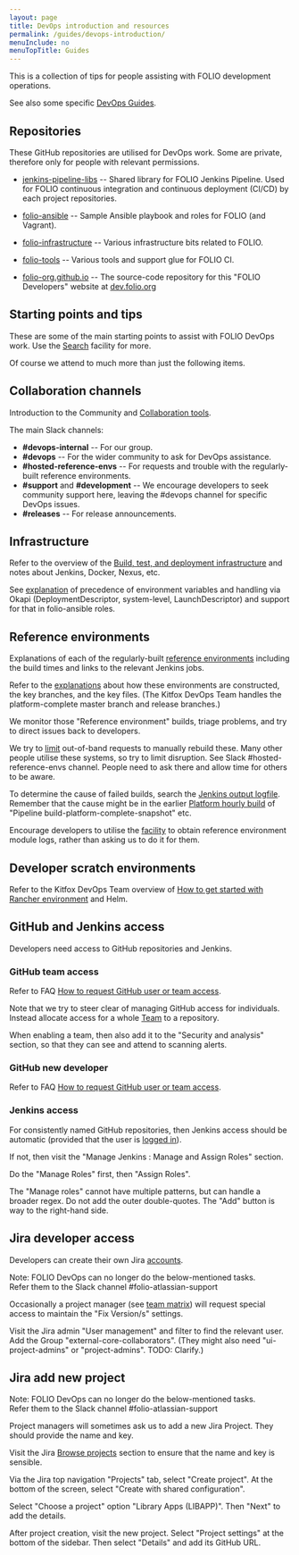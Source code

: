 ```yaml
---
layout: page
title: DevOps introduction and resources
permalink: /guides/devops-introduction/
menuInclude: no
menuTopTitle: Guides
---
```


This is a collection of tips for people assisting with FOLIO development operations.

See also some specific [DevOps Guides](/guides/#development-operations).

## Repositories

These GitHub repositories are utilised for DevOps work.
Some are private, therefore only for people with relevant permissions.

* [jenkins-pipeline-libs](https://github.com/folio-org/jenkins-pipeline-libs)
  -- Shared library for FOLIO Jenkins Pipeline.
  Used for FOLIO continuous integration and continuous deployment (CI/CD) by each project repositories.

* [folio-ansible](https://github.com/folio-org/folio-ansible)
  -- Sample Ansible playbook and roles for FOLIO (and Vagrant).

* [folio-infrastructure](https://github.com/folio-org-priv/folio-infrastructure)
  -- Various infrastructure bits related to FOLIO.

* [folio-tools](https://github.com/folio-org/folio-tools)
  -- Various tools and support glue for FOLIO CI.

* [folio-org.github.io](https://github.com/folio-org/folio-org.github.io)
  -- The source-code repository for this "FOLIO Developers" website at [dev.folio.org](/)

## Starting points and tips

These are some of the main starting points to assist with FOLIO DevOps work.
Use the [Search](/search/) facility for more.

Of course we attend to much more than just the following items.

## Collaboration channels

Introduction to the Community and [Collaboration tools](/community/#collaboration-tools).

The main Slack channels:

* **#devops-internal** -- For our group.
* **#devops** -- For the wider community to ask for DevOps assistance.
* **#hosted-reference-envs** -- For requests and trouble with the regularly-built reference environments.
* **#support** and **#development** -- We encourage developers to seek community support here, leaving the #devops channel for specific DevOps issues.
* **#releases** -- For release announcements.

## Infrastructure

Refer to the overview of the [Build, test, and deployment infrastructure](/guides/automation/) and notes about Jenkins, Docker, Nexus, etc.

See [explanation](https://folio-org.atlassian.net/browse/FOLIO-3171?focusedCommentId=197577) of precedence of environment variables and handling via Okapi (DeploymentDescriptor, system-level, LaunchDescriptor) and support for that in folio-ansible roles.

## Reference environments

Explanations of each of the regularly-built [reference environments](/guides/automation/#reference-environments) including the build times and links to the relevant Jenkins jobs.

Refer to the [explanations](/guidelines/release-procedures/#add-to-platforms) about how these environments are constructed, the key branches, and the key files.
(The Kitfox DevOps Team handles the platform-complete master branch and release branches.)

We monitor those "Reference environment" builds, triage problems, and try to direct issues back to developers.

We try to [limit](/guides/automation/#off-schedule-rebuilds) out-of-band requests to manually rebuild these.
Many other people utilise these systems, so try to limit disruption.
See Slack #hosted-reference-envs channel.
People need to ask there and allow time for others to be aware.

To determine the cause of failed builds, search the [Jenkins output logfile](/faqs/how-to-investigate-jenkins-logs/).
Remember that the cause might be in the earlier [Platform hourly build](/guides/automation/#platform-hourly-build) of "Pipeline build-platform-complete-snapshot" etc.

Encourage developers to utilise the [facility](/faqs/how-to-obtain-refenv-logs/) to obtain reference environment module logs, rather than asking us to do it for them.

## Developer scratch environments

Refer to the Kitfox DevOps Team overview of [How to get started with Rancher environment](/faqs/how-to-get-started-with-rancher/) and Helm.

## GitHub and Jenkins access

Developers need access to GitHub repositories and Jenkins.

### GitHub team access

Refer to FAQ [How to request GitHub user or team access](/faqs/how-to-request-github-access/).

Note that we try to steer clear of managing GitHub access for individuals.
Instead allocate access for a whole [Team](https://github.com/orgs/folio-org/teams) to a repository.

When enabling a team, then also add it to the "Security and analysis" section, so that they can see and attend to scanning alerts.

### GitHub new developer

Refer to FAQ [How to request GitHub user or team access](/faqs/how-to-request-github-access/).

### Jenkins access

For consistently named GitHub repositories, then Jenkins access should be automatic (provided that the user is [logged in](/guides/automation/#jenkins)).

If not, then visit the "Manage Jenkins : Manage and Assign Roles" section.

Do the "Manage Roles" first, then "Assign Roles".

The "Manage roles" cannot have multiple patterns, but can handle a broader regex.
Do not add the outer double-quotes.
The "Add" button is way to the right-hand side.

## Jira developer access

Developers can create their own Jira [accounts](/community/#collaboration-tools).

<div class="attention">
Note: FOLIO DevOps can no longer do the below-mentioned tasks. <br/>
Refer them to the Slack channel #folio-atlassian-support
</div>

Occasionally a project manager (see [team matrix](https://folio-org.atlassian.net/wiki/x/kIBP)) will request special access to maintain the "Fix Version/s" settings.

Visit the Jira admin "User management" and filter to find the relevant user.
Add the Group "external-core-collaborators".
(They might also need "ui-project-admins" or "project-admins". TODO: Clarify.)

## Jira add new project

<div class="attention">
Note: FOLIO DevOps can no longer do the below-mentioned tasks. <br/>
Refer them to the Slack channel #folio-atlassian-support
</div>

Project managers will sometimes ask us to add a new Jira Project.
They should provide the name and key.

Visit the Jira [Browse projects](https://issues.folio.org/secure/BrowseProjects.jspa?selectedCategory=all&selectedProjectType=all) section to ensure that the name and key is sensible.

Via the Jira top navigation "Projects" tab, select "Create project".
At the bottom of the screen, select "Create with shared configuration".

Select "Choose a project" option "Library Apps (LIBAPP)". Then "Next" to add the details.

After project creation, visit the new project. Select "Project settings" at the bottom of the sidebar.
Then select "Details" and add its GitHub URL.

